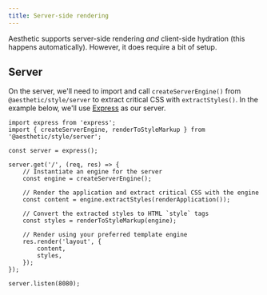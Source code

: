 ```yaml
---
title: Server-side rendering
---
```


Aesthetic supports server-side rendering _and_ client-side hydration (this happens automatically).
However, it does require a bit of setup.

## Server

On the server, we'll need to import and call `createServerEngine()` from `@aesthetic/style/server`
to extract critical CSS with `extractStyles()`. In the example below, we'll use
[Express](https://expressjs.com/) as our server.

```tsx {2,8,11,14}
import express from 'express';
import { createServerEngine, renderToStyleMarkup } from '@aesthetic/style/server';

const server = express();

server.get('/', (req, res) => {
	// Instantiate an engine for the server
	const engine = createServerEngine();

	// Render the application and extract critical CSS with the engine
	const content = engine.extractStyles(renderApplication());

	// Convert the extracted styles to HTML `style` tags
	const styles = renderToStyleMarkup(engine);

	// Render using your preferred template engine
	res.render('layout', {
		content,
		styles,
	});
});

server.listen(8080);
```

